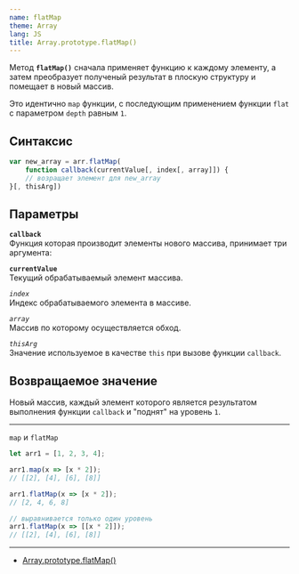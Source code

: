 ```yaml
---
name: flatMap
theme: Array
lang: JS
title: Array.prototype.flatMap()
---
```


Метод **`flatMap()`** сначала применяет функцию к каждому элементу, а затем преобразует полученый результат в плоскую структуру и помещает в новый массив.

Это идентично `map` функции, с последующим применением функции `flat` с параметром `depth` равным `1`.

## Синтаксис

```js
var new_array = arr.flatMap(
    function callback(currentValue[, index[, array]]) {
    // возращает элемент для new_array
}[, thisArg])
```

## Параметры

**`callback`**<br />
Функция которая производит элементы нового массива, принимает три аргумента:

**`currentValue`**<br />
Текущий обрабатываемый элемент массива.

_`index`_<br />
Индекс обрабатываемого элемента в массиве.

_`array`_<br />
Массив по которому осуществляется обход.

_`thisArg`_<br />
Значение используемое в качестве `this` при вызове функции `callback`.

## Возвращаемое значение

Новый массив, каждый элемент которого является результатом выполнения функции `callback` и "поднят" на уровень `1`.

---

`map` и `flatMap`

```js
let arr1 = [1, 2, 3, 4];

arr1.map(x => [x * 2]);
// [[2], [4], [6], [8]]

arr1.flatMap(x => [x * 2]);
// [2, 4, 6, 8]

// выравнивается только один уровень
arr1.flatMap(x => [[x * 2]]);
// [[2], [4], [6], [8]]
```

---

- [Array.prototype.flatMap()](https://developer.mozilla.org/ru/docs/Web/JavaScript/Reference/Global_Objects/Array/flatMap)
